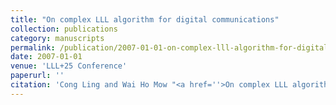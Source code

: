 ```yaml
---
title: "On complex LLL algorithm for digital communications"
collection: publications
category: manuscripts
permalink: /publication/2007-01-01-on-complex-lll-algorithm-for-digital-communications
date: 2007-01-01
venue: 'LLL+25 Conference'
paperurl: ''
citation: 'Cong Ling and Wai Ho Mow "<a href=''>On complex LLL algorithm for digital communications</a>", LLL+25 Conference, Caen, France, June-July 2007.'
---
```

